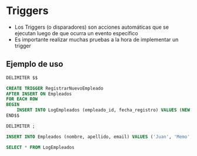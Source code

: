 # Triggers

- Los Triggers (o disparadores) son acciones automáticas que se ejecutan luego de que ocurra un evento específico
- Es importante realizar muchas pruebas a la hora de implementar un trigger

## Ejemplo de uso
```sql
DELIMITER $$

CREATE TRIGGER RegistrarNuevoEmpleado
AFTER INSERT ON Empleados
FOR EACH ROW
BEGIN
    INSERT INTO LogEmpleados (empleado_id, fecha_registro) VALUES (NEW.empleado_id, NOW());
END$$

DELIMITER ;

INSERT INTO Empleados (nombre, apellido, email) VALUES ('Juan', 'Memo', 'juan.memo@example.com')

SELECT * FROM LogEmpleados
```